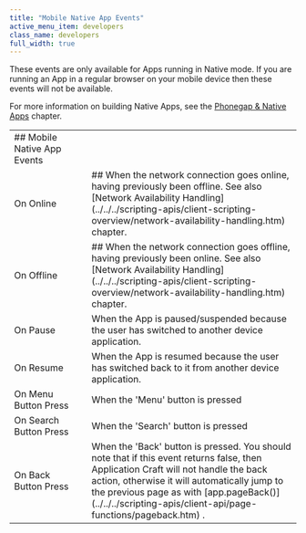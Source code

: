 ```yaml
---
title: "Mobile Native App Events"
active_menu_item: developers
class_name: developers
full_width: true
---
```



These events are only available for Apps running in Native mode. If you are running an App in a regular browser on your mobile device then these events will not be available.

For more information on building Native Apps, see the [Phonegap & Native Apps](../../../ac-mobile-build-phonegap/cordova/index.htm) chapter.

<table>
<tr>
<td width="199">
## Mobile Native App Events

</td>
<td width="8">
</td>
<td width="735">
</td>
</tr>
<tr>
<td width="199">
On Online

</td>
<td width="8">
</td>
<td width="735">
## When the network connection goes online, having previously been offline. See also [Network Availability Handling](../../../scripting-apis/client-scripting-overview/network-availability-handling.htm) chapter.

</td>
</tr>
<tr>
<td width="199">
On Offline

</td>
<td width="8">
</td>
<td width="735">
## When the network connection goes offline, having previously been online. See also [Network Availability Handling](../../../scripting-apis/client-scripting-overview/network-availability-handling.htm) chapter.

</td>
</tr>
<tr>
<td width="199">
On Pause

</td>
<td width="8">
</td>
<td width="735">
When the App is paused/suspended because the user has switched to another device application.

</td>
</tr>
<tr>
<td width="199">
On Resume

</td>
<td width="8">
</td>
<td width="735">
When the App is resumed because the user has switched back to it from another device application.

</td>
</tr>
<tr>
<td width="199">
On Menu Button Press

</td>
<td width="8">
</td>
<td width="735">
When the 'Menu' button is pressed

</td>
</tr>
<tr>
<td width="199">
On Search Button Press

</td>
<td width="8">
</td>
<td width="735">
When the 'Search' button is pressed

</td>
</tr>
<tr>
<td width="199">
On Back Button Press

</td>
<td width="8">
</td>
<td width="735">
When the 'Back' button is pressed. You should note that if this event returns false, then Application Craft will not handle the back action, otherwise it will automatically jump to the previous page as with [app.pageBack()](../../../scripting-apis/client-api/page-functions/pageback.htm) .

</td>
</tr>
</table>

